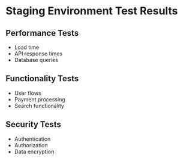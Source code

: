 # Staging Environment Test Results

## Performance Tests
- Load time
- API response times
- Database queries

## Functionality Tests
- User flows
- Payment processing
- Search functionality

## Security Tests
- Authentication
- Authorization
- Data encryption
